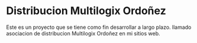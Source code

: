 # Distribucion Multilogix Ordoñez
Este es un proyecto que se tiene como fin desarrollar a largo plazo. llamado asociacion de distribucion Multilogix Ordoñez en mi sitios web.
